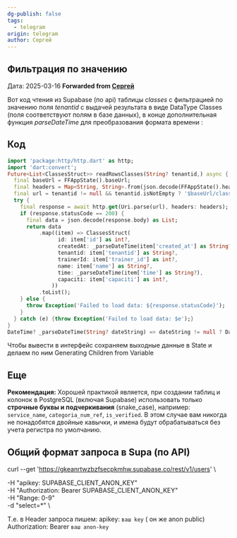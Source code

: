 ```yaml
---
dg-publish: false
tags:
  - telegram
origin: telegram
author: Сергей
---
```

## Фильтрация по значению
Дата:  2025-03-16
**Forwarded from [Сергей](https://t.me/ssmorodin)**

Вот код чтения из Supabase (по api) таблицы *classes* с фильтрацией по значению поля *tenantid* с выдачей результата в виде DataType Classes (поля соответствуют полям в базе данных), в конце дополнительная функция *parseDateTime* для преобразования формата времени :
## Код
```dart
import 'package:http/http.dart' as http;
import 'dart:convert';
Future<List<ClassesStruct>> readRowsClasses(String? tenantid,) async {
  final baseUrl = FFAppState().baseUrl;
  final headers = Map<String, String>.from(json.decode(FFAppState().headers));
  final url = tenantid != null && tenantid.isNotEmpty ? '$baseUrl/classes?tenantid=eq.$tenantid' : '$baseUrl/classes';
  try {
    final response = await http.get(Uri.parse(url), headers: headers);
    if (response.statusCode == 200) {
      final data = json.decode(response.body) as List;
      return data
          .map((item) => ClassesStruct(
                id: item['id'] as int?,
                createdAt: _parseDateTime(item['created_at'] as String?),
                tenantid: item['tenantid'] as String?,
                trainerId: item['trainer_id'] as int?,
                name: item['name'] as String?,
                time: _parseDateTime(item['time'] as String?),
                capaciti: item['capaciti'] as int?,
              ))
          .toList();
    } else {
      throw Exception('Failed to load data: ${response.statusCode}');
    }
  } catch (e) {throw Exception('Failed to load data: $e');}
}
DateTime? _parseDateTime(String? dateString) => dateString != null ? DateTime.tryParse(dateString) : null;
```

Чтобы вывести в интерфейс сохраняем выходные данные в State и делаем по ним Generating Children from Variable


## Еще
**Рекомендация:**
Хорошей практикой является, при создании таблиц и колонок в PostgreSQL (включая Supabase) использовать только **строчные буквы и подчеркивания** (snake_case), например: `service_name`, `categoria_num_ref`, `is_verified`. В этом случае вам никогда не понадобятся двойные кавычки, и имена будут обрабатываться без учета регистра по умолчанию.


## Общий формат запроса в Supa (по API)
curl --get 'https://gkeanrtwzbzfsecpkmhw.supabase.co/rest/v1/users' \

-H "apikey: SUPABASE_CLIENT_ANON_KEY" \
-H "Authorization: Bearer SUPABASE_CLIENT_ANON_KEY" \
-H "Range: 0-9" \
-d "select=*" \

Т.е. в Header запроса пишем:
	apikey:   `ваш key` ( он же anon public)
	Authorization: Bearer `ваш anon-key`